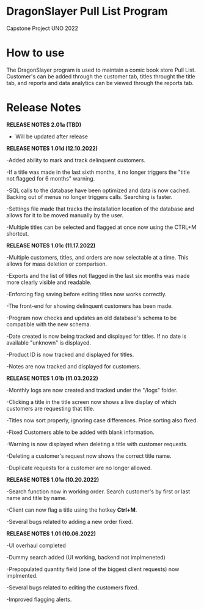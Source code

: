 # DragonSlayer Pull List Program
Capstone Project UNO 2022

# How to use

The DragonSlayer program is used to maintain a comic book store Pull List. Customer's can be added through the customer tab, titles throught the title tab, and reports and data analytics can be viewed through the reports tab.

# Release Notes

**RELEASE NOTES 2.01a (TBD)**
- Will be updated after release

  

**RELEASE NOTES 1.01d (12.10.2022)**

-Added ability to mark and track delinquent customers.

-If a title was made in the last sixth months, it no longer triggers the "title not flagged for 6 months" warning.

-SQL calls to the database have been optimized and data is now cached. Backing out of menus no longer triggers calls. Searching is faster.

-Settings file made that tracks the installation location of the database and allows for it to be moved manually by the user.

-Multiple titles can be selected and flagged at once now using the CTRL+M shortcut.

**RELEASE NOTES 1.01c (11.17.2022)**

-Multiple customers, titles, and orders are now selectable at a time. This allows for mass deletion or comparison.

-Exports and the list of titles not flagged in the last six months was made more clearly visible and readable.

-Enforcing flag saving before editing titles now works correctly.

-The front-end for showing delinquent customers has been made.

-Program now checks and updates an old database's schema to be compatible with the new schema.

-Date created is now being tracked and displayed for titles. If no date is available "unknown" is displayed.

-Product ID is now tracked and displayed for titles.

-Notes are now tracked and displayed for customers.

**RELEASE NOTES 1.01b (11.03.2022)**

-Monthly logs are now created and tracked under the "/logs" folder.

-Clicking a title in the title screen now shows a live display of which customers are requesting that title.

-Titles now sort properly, ignoring case differences. Price sorting also fixed. 

-Fixed Customers able to be added with blank information.

-Warning is now displayed when deleting a title with customer requests.

-Deleting a customer's request now shows the correct title name.

-Duplicate requests for a customer are no longer allowed.

**RELEASE NOTES 1.01a (10.20.2022)**

-Search function now in working order. Search customer's by first or last name and title by name.

-Client can now flag a title using the hotkey **Ctrl+M**.

-Several bugs related to adding a new order fixed.

**RELEASE NOTES 1.01 (10.06.2022)**

-UI overhaul completed

-Dummy search added (UI working, backend not implmeneted)

-Prepopulated quantity field (one of the biggest client requests) now implmented.

-Several bugs related to editing the customers fixed.

-Improved flagging alerts.

